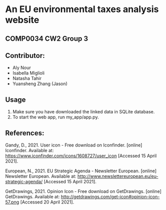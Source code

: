 # An EU environmental taxes analysis website

## COMP0034 CW2 Group 3

## Contributor:
- Aly Nour
- Isabella Miglioli
- Natasha Tahir
- Yuansheng Zhang (Jason)

## Usage
1) Make sure you have downloaded the linked data in SQLite database.
2) To start the web app, run my_app/app.py. 


## References:

Gandy, D., 2021. User icon - Free download on Iconfinder. [online] Iconfinder. Available at: <https://www.iconfinder.com/icons/1608727/user_icon> [Accessed 15 April 2021].

European, N., 2021. EU Strategic Agenda - Newsletter European. [online] Newsletter European. Available at: <http://www.newslettereuropean.eu/eu-strategic-agenda/> [Accessed 15 April 2021].

GetDrawings, 2021. Opinion Icon - Free download on GetDrawings. [online] GetDrawings. Available at: <http://getdrawings.com/get-icon#opinion-icon-57.png> [Accessed 20 April 2021].
